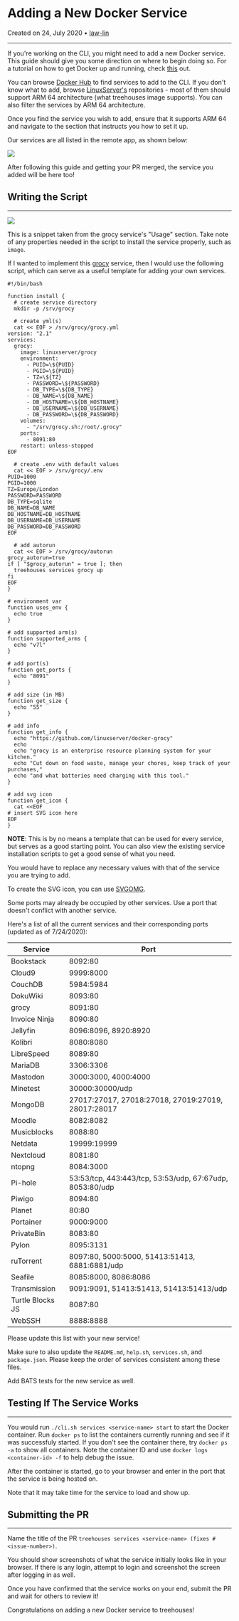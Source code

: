 # Adding a New Docker Service

Created on 24, July 2020 • [law-lin](https://github.com/law-lin)

---

If you're working on the CLI, you might need to add a new Docker service. This guide should give you some direction on where to begin doing so. For a tutorial on how to get Docker up and running, check [this](../vi/dockertutorial.md) out.

You can browse [Docker Hub](https://hub.docker.com/search?q=&type=image) to find services to add to the CLI. If you don't know what to add, browse [LinuxServer's](https://hub.docker.com/u/linuxserver) repositories - most of them should support ARM 64 architecture (what treehouses image supports). You can also filter the services by ARM 64 architecture.

Once you find the service you wish to add, ensure that it supports ARM 64 and navigate to the section that instructs you how to set it up.

Our services are all listed in the remote app, as shown below:

![](./images/20200724-remote-services.png)

After following this guide and getting your PR merged, the service you added will be here too!

## Writing the Script

---

![](./images/20200724-dockersnippet.png)

This is a snippet taken from the grocy service's "Usage" section. Take note of any properties needed in the script to install the service properly, such as `image`.

If I wanted to implement this [grocy](https://hub.docker.com/r/linuxserver/grocy) service, then I would use the following script, which can serve as a useful template for adding your own services.

```
#!/bin/bash

function install {
  # create service directory
  mkdir -p /srv/grocy

  # create yml(s)
  cat << EOF > /srv/grocy/grocy.yml
version: "2.1"
services:
  grocy:
    image: linuxserver/grocy
    environment:
      - PUID=\${PUID}
      - PGID=\${PUID}
      - TZ=\${TZ}
      - PASSWORD=\${PASSWORD}
      - DB_TYPE=\${DB_TYPE}
      - DB_NAME=\${DB_NAME}
      - DB_HOSTNAME=\${DB_HOSTNAME}
      - DB_USERNAME=\${DB_USERNAME}
      - DB_PASSWORD=\${DB_PASSWORD}
    volumes:
      - "/srv/grocy.sh:/root/.grocy"
    ports:
      - 8091:80
    restart: unless-stopped
EOF

  # create .env with default values
  cat << EOF > /srv/grocy/.env
PUID=1000
PGID=1000
TZ=Europe/London
PASSWORD=PASSWORD
DB_TYPE=sqlite
DB_NAME=DB_NAME
DB_HOSTNAME=DB_HOSTNAME
DB_USERNAME=DB_USERNAME
DB_PASSWORD=DB_PASSWORD
EOF

  # add autorun
  cat << EOF > /srv/grocy/autorun
grocy_autorun=true
if [ "$grocy_autorun" = true ]; then
  treehouses services grocy up
fi
EOF
}

# environment var
function uses_env {
  echo true
}

# add supported arm(s)
function supported_arms {
  echo "v7l"
}

# add port(s)
function get_ports {
  echo "8091"
}

# add size (in MB)
function get_size {
  echo "55"
}

# add info
function get_info {
  echo "https://github.com/linuxserver/docker-grocy"
  echo
  echo "grocy is an enterprise resource planning system for your kitchen."
  echo "Cut down on food waste, manage your chores, keep track of your purchases,"
  echo "and what batteries need charging with this tool."
}

# add svg icon
function get_icon {
  cat <<EOF
# insert SVG icon here
EOF
}
```

**NOTE**: This is by no means a template that can be used for every service, but serves as a good starting point. You can also view the existing service installation scripts to get a good sense of what you need.

You would have to replace any necessary values with that of the service you are trying to add.

To create the SVG icon, you can use [SVGOMG](https://jakearchibald.github.io/svgomg/).

Some ports may already be occupied by other services. Use a port that doesn't conflict with another service.

Here's a list of all the current services and their corresponding ports (updated as of 7/24/2020):

| Service          | Port                                                     |
| ---------------- | -------------------------------------------------------- |
| Bookstack        | 8092:80                                                  |
| Cloud9           | 9999:8000                                                |
| CouchDB          | 5984:5984                                                |
| DokuWiki         | 8093:80                                                  |
| grocy            | 8091:80                                                  |
| Invoice Ninja    | 8090:80                                                  |
| Jellyfin         | 8096:8096, 8920:8920                                     |
| Kolibri          | 8080:8080                                                |
| LibreSpeed       | 8089:80                                                  |
| MariaDB          | 3306:3306                                                |
| Mastodon         | 3000:3000, 4000:4000                                     |
| Minetest         | 30000:30000/udp                                          |
| MongoDB          | 27017:27017, 27018:27018, 27019:27019, 28017:28017       |
| Moodle           | 8082:8082                                                |
| Musicblocks      | 8088:80                                                  |
| Netdata          | 19999:19999                                              |
| Nextcloud        | 8081:80                                                  |
| ntopng           | 8084:3000                                                |
| Pi-hole          | 53:53/tcp, 443:443/tcp, 53:53/udp, 67:67udp, 8053:80/udp |
| Piwigo           | 8094:80                                                  |
| Planet           | 80:80                                                    |
| Portainer        | 9000:9000                                                |
| PrivateBin       | 8083:80                                                  |
| Pylon            | 8095:3131                                                |
| ruTorrent        | 8097:80, 5000:5000, 51413:51413, 6881:6881/udp           |
| Seafile          | 8085:8000, 8086:8086                                     |
| Transmission     | 9091:9091, 51413:51413, 51413:51413/udp                  |
| Turtle Blocks JS | 8087:80                                                  |
| WebSSH           | 8888:8888                                                |

Please update this list with your new service!

Make sure to also update the `README.md`, `help.sh`, `services.sh`, and `package.json`. Please keep the order of services consistent among these files.

Add BATS tests for the new service as well.

## Testing If The Service Works

---

You would run `./cli.sh services <service-name> start` to start the Docker container. Run `docker ps` to list the containers currently running and see if it was successfuly started. If you don't see the container there, try `docker ps -a` to show all containers. Note the container ID and use `docker logs <container-id> -f` to help debug the issue.

After the container is started, go to your browser and enter in the port that the service is being hosted on.

Note that it may take time for the service to load and show up.

## Submitting the PR

---

Name the title of the PR `treehouses services <service-name> (fixes #<issue-number>)`.

You should show screenshots of what the service initially looks like in your browser. If there is any login, attempt to login and screenshot the screen after logging in as well.

Once you have confirmed that the service works on your end, submit the PR and wait for others to review it!

Congratulations on adding a new Docker service to treehouses!
